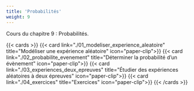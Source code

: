 ```yaml
---
title: 'Probabilités'
weight: 9
---
```

Cours du chapitre 9 : Probabilités.

{{< cards >}}
  {{< card link="./01_modeliser_experience_aleatoire" title="Modéliser une expérience aléatoire" icon="paper-clip">}}
  {{< card link="./02_probabilite_evenement" title="Déterminer la probabilité d’un évènement" icon="paper-clip">}}
  {{< card link="./03_experiences_deux_epreuves" title="Étudier des expériences aléatoires à deux épreuves" icon="paper-clip">}}
  {{< card link="./04_exercices" title="Exercices" icon="paper-clip">}}
{{< /cards >}}
